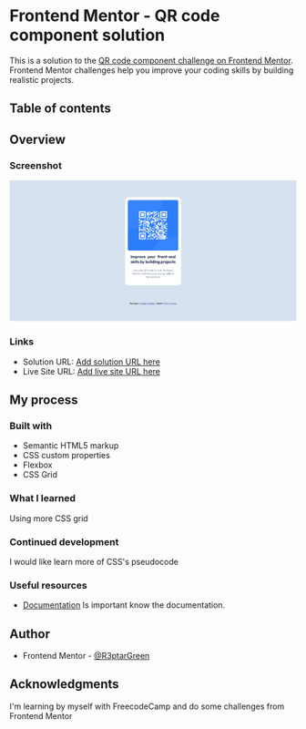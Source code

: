 # Frontend Mentor - QR code component solution

This is a solution to the [QR code component challenge on Frontend Mentor](https://www.frontendmentor.io/challenges/qr-code-component-iux_sIO_H). Frontend Mentor challenges help you improve your coding skills by building realistic projects. 

## Table of contents

## Overview

### Screenshot

![](./images/Screenshot%20QR%20Card.png)

### Links

- Solution URL: [Add solution URL here](https://your-solution-url.com)
- Live Site URL: [Add live site URL here](https://your-live-site-url.com)

## My process

### Built with

- Semantic HTML5 markup
- CSS custom properties
- Flexbox
- CSS Grid

### What I learned

Using more CSS grid

### Continued development

I would like learn more of CSS's pseudocode

### Useful resources

- [Documentation](https://developer.mozilla.org/es/) Is important know the documentation.

## Author

- Frontend Mentor - [@R3ptarGreen](https://www.frontendmentor.io/profile/yourusername)

## Acknowledgments

I'm learning by myself with FreecodeCamp and do some challenges from Frontend Mentor


